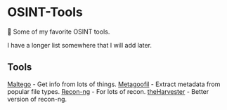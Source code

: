 # OSINT-Tools
:eyes: Some of my favorite OSINT tools.
 
 I have a longer list somewhere that I will add later.
 
 ## Tools
 [Maltego](https://www.paterva.com/web7/) - Get info from lots of things.
 [Metagoofil](https://github.com/kurobeats/metagoofil) - Extract metadata from popular file types.
 [Recon-ng](https://bitbucket.org/LaNMaSteR53/recon-ng) - For lots of recon.
 [theHarvester](https://github.com/laramies/theHarvester) - Better version of recon-ng.
